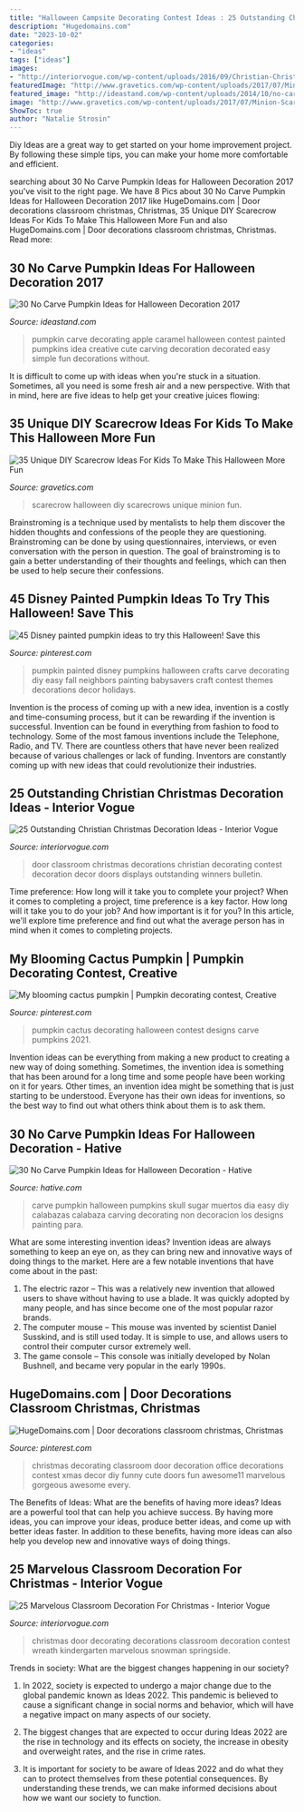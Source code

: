 ```yaml
---
title: "Halloween Campsite Decorating Contest Ideas : 25 Outstanding Christian Christmas Decoration Ideas"
description: "Hugedomains.com"
date: "2023-10-02"
categories:
- "ideas"
tags: ["ideas"]
images:
- "http://interiorvogue.com/wp-content/uploads/2016/09/Christian-Christmas-Classroom-Door-Decorations.jpg"
featuredImage: "http://www.gravetics.com/wp-content/uploads/2017/07/Minion-Scarecrows.jpg"
featured_image: "http://ideastand.com/wp-content/uploads/2014/10/no-carve-pumpkin-ideas/4-caramel-apple.jpg"
image: "http://www.gravetics.com/wp-content/uploads/2017/07/Minion-Scarecrows.jpg"
ShowToc: true
author: "Natalie Strosin"
---
```



Diy Ideas are a great way to get started on your home improvement project. By following these simple tips, you can make your home more comfortable and efficient.

	

		
searching about 30 No Carve Pumpkin Ideas for Halloween Decoration 2017 you've visit to the right page. We have 8 Pics about 30 No Carve Pumpkin Ideas for Halloween Decoration 2017 like HugeDomains.com | Door decorations classroom christmas, Christmas, 35 Unique DIY Scarecrow Ideas For Kids To Make This Halloween More Fun and also HugeDomains.com | Door decorations classroom christmas, Christmas. Read more:
		
    
## 30 No Carve Pumpkin Ideas For Halloween Decoration 2017

<img loading=lazy src="http://ideastand.com/wp-content/uploads/2014/10/no-carve-pumpkin-ideas/4-caramel-apple.jpg" onerror="this.onerror=null;this.src='https://tse2.mm.bing.net/th?id=OIP.ZVifJVHUjIqDMw6u-qCJdAHaJ4&amp;pid=15.1';" alt="30 No Carve Pumpkin Ideas for Halloween Decoration 2017">

_Source: ideastand.com_

>pumpkin carve decorating apple caramel halloween contest painted pumpkins idea creative cute carving decoration decorated easy simple fun decorations without. 

	

It is difficult to come up with ideas when you're stuck in a situation. Sometimes, all you need is some fresh air and a new perspective. With that in mind, here are five ideas to help get your creative juices flowing: 

    
## 35 Unique DIY Scarecrow Ideas For Kids To Make This Halloween More Fun

<img loading=lazy src="http://www.gravetics.com/wp-content/uploads/2017/07/Minion-Scarecrows.jpg" onerror="this.onerror=null;this.src='https://tse1.mm.bing.net/th?id=OIP.IyYFXL_OQj4kcevLSJguSgHaNK&amp;pid=15.1';" alt="35 Unique DIY Scarecrow Ideas For Kids To Make This Halloween More Fun">

_Source: gravetics.com_

>scarecrow halloween diy scarecrows unique minion fun. 

	

Brainstroming is a technique used by mentalists to help them discover the hidden thoughts and confessions of the people they are questioning. Brainstroming can be done by using questionnaires, interviews, or even conversation with the person in question. The goal of brainstroming is to gain a better understanding of their thoughts and feelings, which can then be used to help secure their confessions.

    
## 45 Disney Painted Pumpkin Ideas To Try This Halloween! Save This

<img loading=lazy src="https://i.pinimg.com/736x/5b/05/d3/5b05d3fcfc200438faf2b6d63ffd173e.jpg" onerror="this.onerror=null;this.src='https://tse4.mm.bing.net/th?id=OIP.ocYOWF6sYUt8ubFm5EqgswAAAA&amp;pid=15.1';" alt="45 Disney painted pumpkin ideas to try this Halloween! Save this">

_Source: pinterest.com_

>pumpkin painted disney pumpkins halloween crafts carve decorating diy easy fall neighbors painting babysavers craft contest themes decorations decor holidays. 

	

Invention is the process of coming up with a new idea, invention is a costly and time-consuming process, but it can be rewarding if the invention is successful. Invention can be found in everything from fashion to food to technology. Some of the most famous inventions include the Telephone, Radio, and TV. There are countless others that have never been realized because of various challenges or lack of funding. Inventors are constantly coming up with new ideas that could revolutionize their industries.

    
## 25 Outstanding Christian Christmas Decoration Ideas - Interior Vogue

<img loading=lazy src="http://interiorvogue.com/wp-content/uploads/2016/09/Christian-Christmas-Classroom-Door-Decorations.jpg" onerror="this.onerror=null;this.src='https://tse3.mm.bing.net/th?id=OIP.wRPSqrKeXL5ZjWoOG-jhigHaJ6&amp;pid=15.1';" alt="25 Outstanding Christian Christmas Decoration Ideas - Interior Vogue">

_Source: interiorvogue.com_

>door classroom christmas decorations christian decorating contest decoration decor doors displays outstanding winners bulletin. 

	

Time preference: How long will it take you to complete your project?
When it comes to completing a project, time preference is a key factor. How long will it take you to do your job? And how important is it for you? In this article, we'll explore time preference and find out what the average person has in mind when it comes to completing projects.

    
## My Blooming Cactus Pumpkin | Pumpkin Decorating Contest, Creative

<img loading=lazy src="https://i.pinimg.com/736x/f4/db/2c/f4db2c9002b38ee2b276c14690aba6de.jpg" onerror="this.onerror=null;this.src='https://tse1.mm.bing.net/th?id=OIP.5FyTqJf7TqvpA2WFbDQNdwHaJ3&amp;pid=15.1';" alt="My blooming cactus pumpkin | Pumpkin decorating contest, Creative">

_Source: pinterest.com_

>pumpkin cactus decorating halloween contest designs carve pumpkins 2021. 

	

Invention ideas can be everything from making a new product to creating a new way of doing something. Sometimes, the invention idea is something that has been around for a long time and some people have been working on it for years. Other times, an invention idea might be something that is just starting to be understood. Everyone has their own ideas for inventions, so the best way to find out what others think about them is to ask them.

    
## 30 No Carve Pumpkin Ideas For Halloween Decoration - Hative

<img loading=lazy src="https://hative.com/wp-content/uploads/2014/10/no-carve-pumpkin-ideas/21-sugar-skull-no-carve-pumpkins.jpg" onerror="this.onerror=null;this.src='https://tse3.mm.bing.net/th?id=OIP.wE3BeILUyYpLGM7nxJmLwgHaIw&amp;pid=15.1';" alt="30 No Carve Pumpkin Ideas for Halloween Decoration - Hative">

_Source: hative.com_

>carve pumpkin halloween pumpkins skull sugar muertos dia easy diy calabazas calabaza carving decorating non decoracion los designs painting para. 

	

What are some interesting invention ideas?
Invention ideas are always something to keep an eye on, as they can bring new and innovative ways of doing things to the market. Here are a few notable inventions that have come about in the past: 
1. The electric razor – This was a relatively new invention that allowed users to shave without having to use a blade. It was quickly adopted by many people, and has since become one of the most popular razor brands. 
2. The computer mouse – This mouse was invented by scientist Daniel Susskind, and is still used today. It is simple to use, and allows users to control their computer cursor extremely well. 
3. The game console – This console was initially developed by Nolan Bushnell, and became very popular in the early 1990s.

    
## HugeDomains.com | Door Decorations Classroom Christmas, Christmas

<img loading=lazy src="https://i.pinimg.com/736x/3f/11/18/3f11185e7baa6ffe0d69bd87791f51ab.jpg" onerror="this.onerror=null;this.src='https://tse4.mm.bing.net/th?id=OIP.CPnVpGEzQHrKo3legq4rzAHaJ3&amp;pid=15.1';" alt="HugeDomains.com | Door decorations classroom christmas, Christmas">

_Source: pinterest.com_

>christmas decorating classroom door decoration office decorations contest xmas decor diy funny cute doors fun awesome11 marvelous gorgeous awesome every. 

	

The Benefits of Ideas: What are the benefits of having more ideas?
Ideas are a powerful tool that can help you achieve success. By having more ideas, you can improve your ideas, produce better ideas, and come up with better ideas faster. In addition to these benefits, having more ideas can also help you develop new and innovative ways of doing things.

    
## 25 Marvelous Classroom Decoration For Christmas - Interior Vogue

<img loading=lazy src="http://interiorvogue.com/wp-content/uploads/2016/10/Christmas-Door-Decorating-Ideas-2016.jpg" onerror="this.onerror=null;this.src='https://tse3.mm.bing.net/th?id=OIP.s_v2JuoMbHPdlxSJ9YC4wgHaJ4&amp;pid=15.1';" alt="25 Marvelous Classroom Decoration For Christmas - Interior Vogue">

_Source: interiorvogue.com_

>christmas door decorating decorations classroom decoration contest wreath kindergarten marvelous snowman springside. 

	

Trends in society: What are the biggest changes happening in our society?
1. In 2022, society is expected to undergo a major change due to the global pandemic known as Ideas 2022. This pandemic is believed to cause a significant change in social norms and behavior, which will have a negative impact on many aspects of our society.
2. The biggest changes that are expected to occur during Ideas 2022 are the rise in technology and its effects on society, the increase in obesity and overweight rates, and the rise in crime rates.

3. It is important for society to be aware of Ideas 2022 and do what they can to protect themselves from these potential consequences. By understanding these trends, we can make informed decisions about how we want our society to function.

